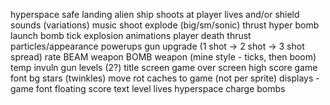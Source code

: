 hyperspace
    safe landing
alien ship
    shoots at player
lives and/or shield
sounds (variations)
    music
    shoot
    explode (big/sm/sonic)
    thrust
    hyper
    bomb launch
    bomb tick
explosion animations
    player death
thrust particles/appearance
powerups
    gun upgrade (1 shot -> 2 shot -> 3 shot spread)
        rate
    BEAM weapon
    BOMB weapon (mine style - ticks, then boom)
    temp invuln
gun levels (2?)
title screen
game over screen
high score
game font
bg stars (twinkles)
move rot caches to game (not per sprite)
displays - game font
    floating score text
    level
    lives
    hyperspace charge
    bombs

